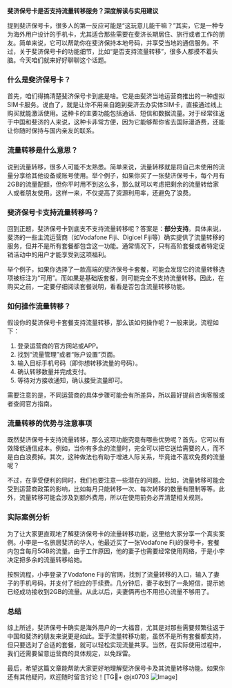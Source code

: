 **斐济保号卡是否支持流量转移服务？深度解读与实用建议**

提到斐济保号卡，很多人的第一反应可能是“这玩意儿能干嘛？”其实，它是一种专为海外用户设计的手机卡，尤其适合那些需要在斐济长期居住、旅行或者工作的朋友。简单来说，它可以帮助你在斐济保持本地号码，并享受当地的通信服务。不过，关于斐济保号卡的功能细节，比如“是否支持流量转移”，很多人都摸不着头脑。今天咱们就来好好聊聊这个话题。

### 什么是斐济保号卡？

首先，咱们得搞清楚斐济保号卡到底是啥。它是由斐济当地运营商推出的一种虚拟SIM卡服务。说白了，就是让你不用亲自跑到斐济去办实体SIM卡，直接通过线上购买就能激活使用。这种卡的主要功能包括通话、短信和数据流量。对于经常往返于中国和斐济的人来说，这种卡非常方便，因为它能够帮你省去国际漫游费，还能让你随时保持与国内亲友的联系。

### 流量转移是什么意思？

说到流量转移，很多人可能不太熟悉。简单来说，流量转移就是将自己未使用的流量分享给其他设备或账号使用。举个例子，如果你买了一张斐济保号卡，每个月有2GB的流量配额，但你平时用不到这么多，那么就可以考虑把剩余的流量转给家人或者朋友使用。这样一来，不仅提高了资源利用率，还避免了浪费。

### 斐济保号卡支持流量转移吗？

回到正题，斐济保号卡到底支不支持流量转移呢？答案是：**部分支持**。具体来说，斐济的一些主流运营商（如Vodafone Fiji、Digicel Fiji等）确实提供了流量转移的服务，但并不是所有套餐都包含这一功能。通常情况下，只有高阶套餐或者特定促销活动中的用户才能享受到这项福利。

举个例子，如果你选择了一款高端的斐济保号卡套餐，可能会发现它的流量转移选项被标注为“可用”。而如果是基础版套餐，则可能完全不支持流量转移。因此，在购买之前，一定要仔细阅读套餐说明，看看是否包含流量转移功能。

### 如何操作流量转移？

假设你的斐济保号卡套餐支持流量转移，那么该如何操作呢？一般来说，流程如下：

1. 登录运营商的官方网站或APP。
2. 找到“流量管理”或者“账户设置”页面。
3. 输入目标手机号码（即你想转移流量的号码）。
4. 确认转移数量并完成支付。
5. 等待对方接收通知，确认接受流量即可。

需要注意的是，不同运营商的具体步骤可能会有所差异，所以最好提前咨询客服或者查阅官方指南。

### 流量转移的优势与注意事项

既然斐济保号卡支持流量转移，那么这项功能究竟有哪些优势呢？首先，它可以有效降低通信成本。例如，当你有多余的流量时，完全可以把它送给需要的人，而不是白白浪费掉。其次，这种做法也有助于增进人际关系，毕竟谁不喜欢免费的流量呢？

不过，在享受便利的同时，我们也要注意一些潜在的问题。比如，流量转移可能会受到运营商政策的影响，比如每月只能转移一次、每次转移的数量有限制等等。此外，流量转移可能会涉及到额外费用，所以在使用前务必弄清楚相关规则。

### 实际案例分析

为了让大家更直观地了解斐济保号卡的流量转移功能，这里给大家分享一个真实案例。小李是一名旅居斐济的华人，他最近买了一张Vodafone Fiji的保号卡，套餐内包含每月5GB的流量。由于工作原因，他的妻子也需要经常使用网络，于是小李决定把多余的流量转移给她。

按照流程，小李登录了Vodafone Fiji的官网，找到了流量转移的入口，输入了妻子的手机号码，并支付了相应的手续费。几分钟后，妻子收到了一条短信，提示她已经成功接收到2GB的流量。从此以后，夫妻俩再也不用担心流量不够用了。

### 总结

综上所述，斐济保号卡确实是海外用户的一大福音，尤其是对那些需要频繁往返于中国和斐济的朋友来说更是如此。至于流量转移功能，虽然不是所有套餐都支持，但只要选对了合适的套餐，就可以轻松实现流量共享。当然，在实际使用过程中，我们还需要留意运营商的具体规定，以免踩雷。

最后，希望这篇文章能帮助大家更好地理解斐济保号卡及其流量转移功能。如果你还有其他疑问，欢迎随时留言讨论！[TG💪+ @jx0703 ![Image](https://github.com/user-attachments/assets/dbca1d08-cadb-493c-b0ec-ad6f7a83f270)]